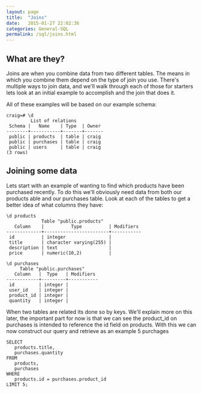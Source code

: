 ```yaml
---
layout: page
title:  "Joins"
date:   2015-01-27 22:02:36
categories: General-SQL
permalink: /sql/joins.html
---
```


What are they?
--------------

Joins are when you combine data from two different tables. The means in which you combine them depend on the type of join you use. There's multiple ways to join data, and we'll walk through each of those for starters lets look at an initial example to accomplish and the join that does it.

All of these examples will be based on our example schema:

    craig=# \d
             List of relations
     Schema |   Name    | Type  | Owner 
    --------+-----------+-------+-------
     public | products  | table | craig
     public | purchases | table | craig
     public | users     | table | craig
    (3 rows)

Joining some data
-----------------

Lets start with an example of wanting to find which products have been purchased recently. To do this we'll obviously need data from both our products able and our purchases table. Look at each of the tables to get a better idea of what columns they have:

    \d products
                 Table "public.products"
       Column    |          Type          | Modifiers 
    -------------+------------------------+-----------
     id          | integer                | 
     title       | character varying(255) | 
     description | text                   | 
     price       | numeric(10,2)          | 

    \d purchases 
         Table "public.purchases"
       Column   |  Type   | Modifiers 
    ------------+---------+-----------
     id         | integer | 
     user_id    | integer | 
     product_id | integer | 
     quantity   | integer |


When two tables are related its done so by keys. We'll explain more on this later, the important part for now is that we can see the product\_id on purchases is intended to reference the id field on products. With this we can now construct our query and retrieve as an example 5 purchages

    SELECT 
       products.title, 
       purchases.quantity
    FROM 
       products,
       purchases
    WHERE
       products.id = purchases.product_id
    LIMIT 5;

